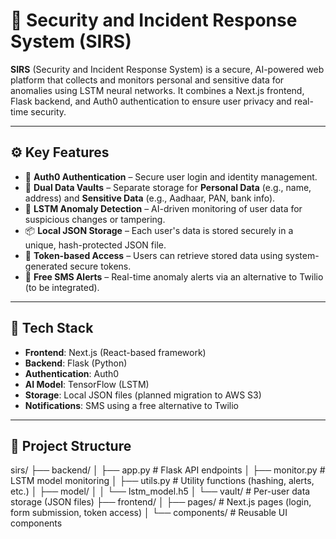 # 🔐 Security and Incident Response System (SIRS)

**SIRS** (Security and Incident Response System) is a secure, AI-powered web platform that collects and monitors personal and sensitive data for anomalies using LSTM neural networks. It combines a Next.js frontend, Flask backend, and Auth0 authentication to ensure user privacy and real-time security.

---

## ⚙️ Key Features

- 🔐 **Auth0 Authentication** – Secure user login and identity management.
- 📁 **Dual Data Vaults** – Separate storage for **Personal Data** (e.g., name, address) and **Sensitive Data** (e.g., Aadhaar, PAN, bank info).
- 🧠 **LSTM Anomaly Detection** – AI-driven monitoring of user data for suspicious changes or tampering.
- 📦 **Local JSON Storage** – Each user's data is stored securely in a unique, hash-protected JSON file.
- 🔑 **Token-based Access** – Users can retrieve stored data using system-generated secure tokens.
- 📲 **Free SMS Alerts** – Real-time anomaly alerts via an alternative to Twilio (to be integrated).

---

## 🧱 Tech Stack

- **Frontend**: Next.js (React-based framework)
- **Backend**: Flask (Python)
- **Authentication**: Auth0
- **AI Model**: TensorFlow (LSTM)
- **Storage**: Local JSON files (planned migration to AWS S3)
- **Notifications**: SMS using a free alternative to Twilio

---

## 📁 Project Structure

sirs/
├── backend/
│ ├── app.py # Flask API endpoints
│ ├── monitor.py # LSTM model monitoring
│ ├── utils.py # Utility functions (hashing, alerts, etc.)
│ ├── model/
│ │ └── lstm_model.h5
│ └── vault/ # Per-user data storage (JSON files)
├── frontend/
│ ├── pages/ # Next.js pages (login, form submission, token access)
│ └── components/ # Reusable UI components
